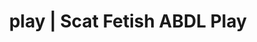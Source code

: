 ---
categories:
- Queer Kinks
- NSFW Art
- Fantasy Kink
- Shibari
- ASMR Porn
image: /assets/images/1747714220184.jpg
layout: post
schema:
  description: Premium adult content featuring Scat Fetish, ABDL Play. High-quality
    visuals with provocative themes.
  keywords:
  - NSFW Art
  - Femdom
  - ABDL Play
  - Lingerie Art
  - Interactive NSFW
  - E-Girl Erotica
  - Scat Fetish
  name: 1747714220184 | Scat Fetish ABDL Play
  type: VisualArtwork
seo:
  description: Featured content with exclusive ABDL Play, Scat Fetish. HD images available.
  keywords: ABDL Play, Scat Fetish
  og_image: /assets/images/1747714220184.jpg
  schema_type: VisualArtwork
tags:
- '#play'
- Scat Fetish
- ABDL Play
title: play | Scat Fetish ABDL Play
---